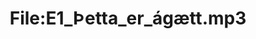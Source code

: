 ---
title: File:E1_Þetta_er_ágætt.mp3
recording of: Þetta er ágætt.
reading speed: slow
speaker: E
license: CC0
---